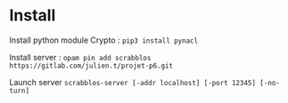 # Install

Install python module Crypto : 
`pip3 install pynacl`

Install server :
`opam pin add scrabblos https://gitlab.com/julien.t/projet-p6.git`

Launch server 
`scrabblos-server [-addr localhost] [-port 12345] [-no-turn]`


